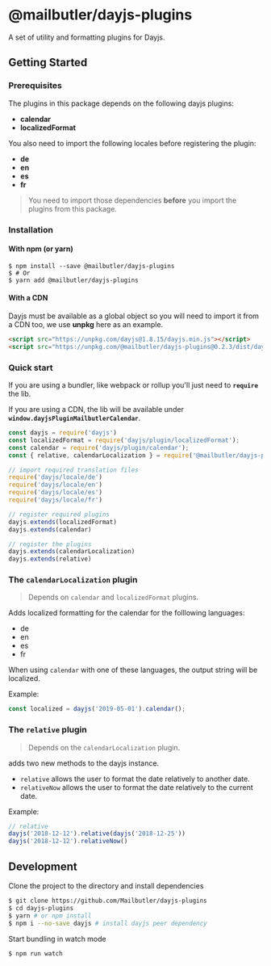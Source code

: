 # @mailbutler/dayjs-plugins

A set of utility and formatting plugins for Dayjs.

## Getting Started

### Prerequisites

The plugins in this package depends on the following dayjs plugins:
- **calendar**
- **localizedFormat**

You also need to import the following locales before registering the plugin:
- **de**
- **en**
- **es**
- **fr**

> You need to import those dependencies **before** you import the plugins from this package.

### Installation

#### With npm (or yarn)

```
$ npm install --save @mailbutler/dayjs-plugins
$ # Or
$ yarn add @mailbutler/dayjs-plugins
```

#### With a CDN

Dayjs must be available as a global object so you will need to import it from a CDN too, we use **unpkg** here as an example.

```html
<script src="https://unpkg.com/dayjs@1.8.15/dayjs.min.js"></script>
<script src="https://unpkg.com/@mailbutler/dayjs-plugins@0.2.3/dist/dayjs-plugin-mailbutler-calendar.min.js"></script>
```

### Quick start 

If you are using a bundler, like webpack or rollup you'll just need to **`require`** the lib.

If you are using a CDN, the lib will be available under **`window.dayjsPluginMailbutlerCalendar`**.

```javascript
const dayjs = require('dayjs')
const localizedFormat = require('dayjs/plugin/localizedFormat');
const calendar = require('dayjs/plugin/calendar');
const { relative, calendarLocalization } = require('@mailbutler/dayjs-plugins')

// import required translation files
require('dayjs/locale/de')
require('dayjs/locale/en')
require('dayjs/locale/es')
require('dayjs/locale/fr')

// register required plugins
dayjs.extends(localizedFormat)
dayjs.extends(calendar)

// register the plugins
dayjs.extends(calendarLocalization)
dayjs.extends(relative)
```

### The `calendarLocalization` plugin

> Depends on `calendar` and `localizedFormat` plugins.

Adds localized formatting for the calendar for the folllowing languages:
- de
- en
- es
- fr

When using `calendar` with one of these languages, the output string will be localized.

Example:

```js
const localized = dayjs('2019-05-01').calendar();
```

### The `relative` plugin

> Depends on the `calendarLocalization` plugin.

adds two new methods to the dayjs instance.

- `relative` allows the user to format the date relatively to another date.
- `relativeNow` allows the user to format the date relatively to the current date.

Example:

```js
// relative
dayjs('2018-12-12').relative(dayjs('2018-12-25'))
dayjs('2018-12-12').relativeNow()
```

## Development

Clone the project to the directory and install dependencies

```bash
$ git clone https://github.com/Mailbutler/dayjs-plugins
$ cd dayjs-plugins
$ yarn # or npm install
$ npm i --no-save dayjs # install dayjs peer dependency
```

Start bundling in watch mode

```bash
$ npm run watch
```